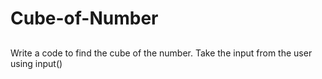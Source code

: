 # Cube-of-Number
##
Write a code to find the cube of the number.
Take the input from the user using input() 
